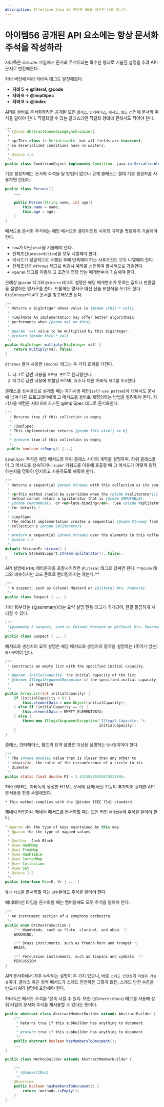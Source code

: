 ```yaml
---
description: Effective Java 3e 아이템 56를 요약한 내용 입니다.
---
```


# 아이템56 공개된 API 요소에는 항상 문서화 주석을 작성하라

자바독은 소스코드 파일에서 문서화 주석이라는 특수한 형태로 기술된 설명을 추려 API 문서로 변환해준다.

자바 버전에 따라 자바독 태그도 발전해왔다.

* **자바 5 → @literal, @code**
* **자바 6 → @implSpec**
* **자바 9 → @index**

API를 올바로 문서화하려면 공개된 모든 `클래스`, `인터페이스`, `메서드`, `필드` 선언에 문서화 주석을 달아야 한다. 직렬화할 수 있는 클래스라면 직렬화 형태에 관해서도 적어야 한다.

```java
...
 * {@code AbstractQueuedLongSynchronizer}.
 *
 * <p>This class is Serializable, but all fields are transient,
 * so deserialized conditions have no waiters.
 *
 * @since 1.6
 */
public class ConditionObject implements Condition, java.io.Serializable {
```

기본 생성자에는 문서화 주석을 달 방법이 없으니 공개 클래스는 절대 기본 생성자를 사용하면 안된다.

```java
public class Person(){
	...

	public Person(String name, int age){
		this.name = name;
		this.age = age;
	}
}
```

메서드용 문서화 주석에는 해당 메서드와 클라이언트 사이의 규약을 명료하게 기술해야 한다.

* `how`가 아닌 `what`을 기술해야 한다.
* 전제조건\(`precondition`\)을 모두 나열해야 한다.
* 메서드가 성공적으로 수행된 후에 만족해야 하는 사후조건도 모두 나열해야 한다.
* 전제조건은 `@throws` 태그로 비검사 예외를 선언하여 암시적으로 기술한다.
* `@param` 태그를 이용해 그 조건에 영향 받는 매개변수에 기술해야 한다.

관례상 `@param` 태그와 `@return` 태그의 설명은 해당 매개변수가 뜻하는 값이나 반환값을 설명하는 명사구를 쓴다. 드물게는 명사구 대신 산술 표현식을 쓰기도 한다. `BigInteger`의 `API` 문서를 참고해보면 된다.

```java
/**
 * Returns a BigInteger whose value is {@code (this * val)}.
 *
 * @implNote An implementation may offer better algorithmic
 * performance when {@code val == this}.
 *
 * @param  val value to be multiplied by this BigInteger.
 * @return {@code this * val}
 */
public BigInteger multiply(BigInteger val) {
    return multiply(val, false);
}
```

`@throws` 절에 사용한 `{@code}` 태그는 두 가지 효과를 가진다.

1. 태그로 감싼 내용을 `코드용 폰트`로 렌더링한다.
2. 태그로 감싼 내용에 포함된 HTML 요소나 다른 자바독 `태그`를 `무시`한다.

클래스를 상속용으로 설계할 때는 자기사용 패턴\(`self-use patten`\)에 대해서도 문서에 남겨 다른 프로그래머에게 그 메서드를 올바로 재정의하는 방법을 알려줘야 한다. 자기사용 패턴은 자바 8에 추가된 @implSpec 태그로 문서화한다.

```java
/**
  * Returns true if this collection is empty.
  *
  * @implSpec 
  * This implementation returns {@code this.size() == 0}
  *
  * @return true if this collection is empty
  */
 public boolean isEmpty() {...}
```

`@implSpec` 주석은 해당 메서드와 하위 클래스 사이의 계약을 설명하여, 하위 클래스들이 그 메서드를 상속하거나 `super` 키워드를 이용해 호출할 때 그 메서드가 어떻게 동작 하는지를 명확히 인지하고 사용하도록 해줘야 한다.

```java
/**
 * Returns a sequential {@code Stream} with this collection as its source.
 *
 * <p>This method should be overridden when the {@link #spliterator()}
 * method cannot return a spliterator that is {@code IMMUTABLE},
 * {@code CONCURRENT}, or <em>late-binding</em>. (See {@link #spliterator()}
 * for details.)
 *
 * @implSpec
 * The default implementation creates a sequential {@code Stream} from the
 * collection's {@code Spliterator}.
 *
 * @return a sequential {@code Stream} over the elements in this collection
 * @since 1.8
 */
default Stream<E> stream() {
    return StreamSupport.stream(spliterator(), false);
}
```

API 설명에 `HTML` 메타문자를 포함시키려면 `@literal` 태그로 감싸면 된다. `**@code` 태그와 비슷하지만 코드 폰트로 렌더링하지는 않는다.\*\*

```java
/**
 * A suspect, such as Colonel Mustard or {@literal Mrs. Peacock}.
 */
public class Suspect { ... }
```

자바 10부터는 {@summary}라는 요약 설명 전용 태그가 추가되어, 한결 깔끔하게 처리할 수 있다.

```java
/**
 *{@summary A suspect, such as Colonel Mustard or @literal Mrs. Peacock.}
 */
public class Suspect { ... }
```

메서드와 생성자의 요약 설명은 해당 메서드와 생성자의 동작을 설명하는 \(주어가 없는\) `동사구`여야 한다.

```java
/**
 * Constructs an empty list with the specified initial capacity.
 *
 * @param  initialCapacity  the initial capacity of the list
 * @throws IllegalArgumentException if the specified initial capacity
 *         is negative
 */
public ArrayList(int initialCapacity) {
    if (initialCapacity > 0) {
        this.elementData = new Object[initialCapacity];
    } else if (initialCapacity == 0) {
        this.elementData = EMPTY_ELEMENTDATA;
    } else {
        throw new IllegalArgumentException("Illegal Capacity: "+
                                           initialCapacity);
    }
}
```

클래스, 인터페이스, 필드의 요약 설명은 대상을 설명하는 `명사절`이어야 한다.

```java
/**
 * The {@code double} value that is closer than any other to
 * <i>pi</i>, the ratio of the circumference of a circle to its
 * diameter.
 */
public static final double PI = 3.14159265358979323846;
```

자바 9부터는 자바독이 생성한 HTML 문서에 검색\(`색인`\) 기능이 추가되어 광대한 API 문서들을 한결 수월해졌다.

```text
* This method complies with the {@index IEEE 754} standard.
```

제네릭 타입이나 제네릭 메서드를 문서화할 때는 모든 타입 `매개변수`에 주석을 달아야 한다.

```java
* @param <K> the type of keys maintained by this map
 * @param <V> the type of mapped values
 *
 * @author  Josh Bloch
 * @see HashMap
 * @see TreeMap
 * @see Hashtable
 * @see SortedMap
 * @see Collection
 * @see Set
 * @since 1.2
 */
public interface Map<K, V> { ... }
```

`열거 타입`을 문서화할 때는 `상수`들에도 주석을 달아야 한다.

애너테이션 타입을 문서화할 때는 멤버들에도 모두 주석을 달아야 한다.

```java
/**
 * An instrument section of a symphony orchestra.
 */
public enum OrchestraSection {
	/** Woodwinds, such as flute, clarinet, and oboe. */
	WOODWIND,

	/** Brass instruments, such as french horn and trumpet */
	BRASS,

	/** Percussion instruments, such as timpani and cymbals. */
	PERCUSSION
}
```

API 문서화에서 자주 누락되는 설명이 두 가지 있으니, 바로 `스레드 안전성`과 `직렬화 가능성`이다. 클래스 혹은 정적 메서드가 스레드 안전하든 그렇지 않든, 스레드 안전 수준을 반드시 API 설명에 포함해야 한다.

자바독은 메서드 주석을 '상속'시킬 수 있다. 또한 {`@InhertitDocs`} 태그를 사용해 상위 타입의 문서화 주석을 재사용할 수 있다는 뜻이다.

```java
public abstract class AbstractMemberBuilder extends AbstractBuilder {
	/**
	 * Returns true if this subbuilder has anything to document.
	 *
	 * @return true if this subbuilder has anything to document
	 */
	public abstract boolean hasMembersToDocument();
	...
}
```

```java
public class MethodBuilder extends AbstractMemberBuilder {

	/**
	 * {@inheritDoc}
	 */
	@Override
	public boolean hasMembersToDocument() {
	    return !methods.isEmpty();
	}
}
```

